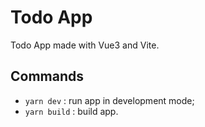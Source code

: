 # Todo App

Todo App made with Vue3 and Vite.
## Commands

- ```yarn dev``` : run app in development mode; 
- ```yarn build``` : build app.
